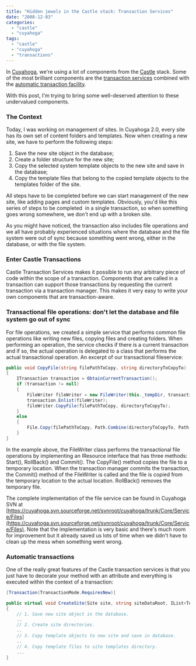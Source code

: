 ```yaml
---
title: "Hidden jewels in the Castle stack: Transaction Services"
date: "2008-12-03"
categories: 
  - "castle"
  - "cuyahoga"
tags: 
  - "castle"
  - "cuyahoga"
  - "transactions"
---
```


In [Cuyahoga](http://cuyahoga-project.org), we're using a lot of components from the [Castle](http://www.castleproject.org/) stack. Some of the most brilliant components are the [transaction services](http://www.jroller.com/hammett/entry/the_joys_of_castle_services) combined with the [automatic transaction facility](http://www.castleproject.org/container/facilities/trunk/atm/index.html).

With this post, I'm trying to bring some well-deserved attention to these undervalued components.

### The Context

Today, I was working on management of sites. In Cuyahoga 2.0, every site has its own set of content folders and templates. Now when creating a new site, we have to perform the following steps:

1. Save the new site object in the database;
2. Create a folder structure for the new site;
3. Copy the selected system template objects to the new site and save in the database;
4. Copy the template files that belong to the copied template objects to the templates folder of the site.

All steps have to be completed before we can start management of the new site, like adding pages and custom templates. Obviously, you'd like this series of steps to be completed  in a single transaction, so when something goes wrong somewhere, we don't end up with a broken site.

As you might have noticed, the transaction also includes file operations and we all have probably experienced situations where the database and the file system were out of sync because something went wrong, either in the database, or with the file system.

### Enter Castle Transactions

Castle Transaction Services makes it possible to run any arbitrary piece of code within the scope of a transaction. Components that are called in a transaction can support those transactions by requesting the current transaction via a transaction manager. This makes it very easy to write your own components that are transaction-aware.

### Transactional file operations: don't let the database and file system go out of sync

For file operations, we created a simple service that performs common file operations like writing new files, copying files and creating folders. When performing an operation, the service checks if there is a current transaction and if so, the actual operation is delegated to a class that performs the actual transactional operation. An excerpt of our transactional fileservice:

```csharp
public void CopyFile(string filePathToCopy, string directoryToCopyTo)
{
    ITransaction transaction = ObtainCurrentTransaction();
    if (transaction != null)
    {
        FileWriter fileWriter = new FileWriter(this._tempDir, transaction.Name);
        transaction.Enlist(fileWriter);
        fileWriter.CopyFile(filePathToCopy, directoryToCopyTo);
    }
    else
    {
        File.Copy(filePathToCopy, Path.Combine(directoryToCopyTo, Path.GetFileName(filePathToCopy)), true);
    }
}
```

In the example above, the FileWriter class performs the transactional file operations by implementing an IResource interface that has three methods: Start(), RollBack() and Commit(). The CopyFile() method copies the file to a temporary location. When the transaction manager commits the transaction, the Commit() method of the FileWriter is called and the file is copied from the temporary location to the actual location. RollBack() removes the temporary file.

The complete implementation of the file service can be found in Cuyahoga SVN at [https://cuyahoga.svn.sourceforge.net/svnroot/cuyahoga/trunk/Core/Service/Files](https://cuyahoga.svn.sourceforge.net/svnroot/cuyahoga/trunk/Core/Service/Files). Note that the implementation is very basic and there's much room for improvement but it already saved us lots of time when we didn't have to clean up the mess when something went wrong.

### Automatic transactions

One of the really great features of the Castle transaction services is that you just have to decorate your method with an attribute and everything is executed within the context of a transaction:

```csharp
[Transaction(TransactionMode.RequiresNew)]
```

```csharp
public virtual void CreateSite(Site site, string siteDataRoot, IList<Template> templatesToCopy, string systemTemplatesDirectory)
{
    // 1. Save new site object in the database.
    ..
    // 2. Create site directories.
    ..
    // 3. Copy template objects to new site and save in database.
    ..
    // 4. Copy template files to site templates directory.
    ...
}
```